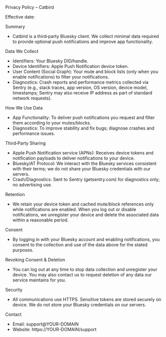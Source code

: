 Privacy Policy – Catbird

Effective date: <DATE>

Summary
- Catbird is a third‑party Bluesky client. We collect minimal data required to provide optional push notifications and improve app functionality.

Data We Collect
- Identifiers: Your Bluesky DID/handle.
- Device Identifiers: Apple Push Notification device token.
- User Content (Social Graph): Your mute and block lists (only when you enable notifications) to filter your notifications.
- Diagnostics: Crash reports and performance metrics collected via Sentry (e.g., stack traces, app version, OS version, device model, timestamps; Sentry may also receive IP address as part of standard network requests).

How We Use Data
- App Functionality: To deliver push notifications you request and filter them according to your mutes/blocks.
- Diagnostics: To improve stability and fix bugs; diagnose crashes and performance issues.

Third‑Party Sharing
- Apple Push Notification service (APNs): Receives device tokens and notification payloads to deliver notifications to your device.
- Bluesky/AT Protocol: We interact with the Bluesky services consistent with their terms; we do not share your Bluesky credentials with our servers.
- Crash/Diagnostics: Sent to Sentry (getsentry.com) for diagnostics only; no advertising use.

Retention
- We retain your device token and cached mute/block references only while notifications are enabled. When you log out or disable notifications, we unregister your device and delete the associated data within a reasonable period.

Consent
- By logging in with your Bluesky account and enabling notifications, you consent to the collection and use of the data above for the stated purposes.

Revoking Consent & Deletion
- You can log out at any time to stop data collection and unregister your device. You may also contact us to request deletion of any data our service maintains for you.

Security
- All communications use HTTPS. Sensitive tokens are stored securely on device. We do not store your Bluesky credentials on our servers.

Contact
- Email: support@YOUR-DOMAIN
- Website: https://YOUR-DOMAIN/support
